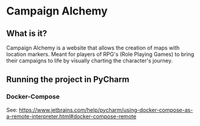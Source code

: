 # Campaign Alchemy

## What is it?
Campaign Alchemy is a website that allows the creation of maps with location markers. Meant for players of RPG's (Role Playing Games) to bring their campaigns to life by visually charting the character's journey.

## Running the project in PyCharm

### Docker-Compose
See: https://www.jetbrains.com/help/pycharm/using-docker-compose-as-a-remote-interpreter.html#docker-compose-remote
